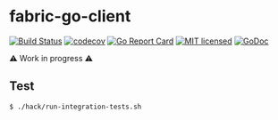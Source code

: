 # fabric-go-client

[![Build Status](https://travis-ci.org/TommyStarK/fabric-go-client.svg?branch=v1.4)](https://travis-ci.org/TommyStarK/fabric-go-client) [![codecov](https://codecov.io/gh/TommyStarK/fabric-go-client/branch/v1.4/graph/badge.svg)](https://codecov.io/gh/TommyStarK/fabric-go-client) [![Go Report Card](https://goreportcard.com/badge/github.com/TommyStarK/fabric-go-client)](https://goreportcard.com/report/github.com/TommyStarK/fabric-go-client) [![MIT licensed](https://img.shields.io/badge/license-MIT-blue.svg)](./LICENSE) [![GoDoc](https://godoc.org/github.com/TommyStarK/fabric-go-client?status.svg)](https://godoc.org/github.com/TommyStarK/fabric-go-client)

:warning: Work in progress :warning:

## Test

```bash
$ ./hack/run-integration-tests.sh
```

